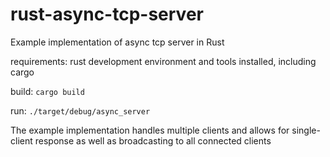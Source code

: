 # rust-async-tcp-server
Example implementation of async tcp server in Rust

requirements: rust development environment and tools installed, including cargo

build: ```cargo build```

run: ```./target/debug/async_server```

The example implementation handles multiple clients and allows for single-client response as well as broadcasting to all connected clients
